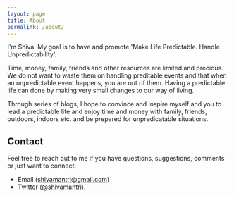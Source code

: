 ```yaml
---
layout: page
title: About
permalink: /about/
---
```


I'm Shiva. My goal is to have and promote 'Make Life Predictable. Handle Unpredictability'. 

Time, money, family, friends and other resources are limited and precious. We do not want to waste them on handling preditable events and that when an unpredictable event happens, you are out of them. Having a predictable life can done by making very small changes to our way of living. 

Through series of blogs, I hope to convince and inspire myself and you to lead a predictable life and enjoy time and money with family, friends, outdoors, indoors etc. and be prepared for unpredicatable situations.

## Contact

Feel free to reach out to me if you have questions, suggestions, comments or just want to connect:

- Email ([shivamantri@gmail.com](mailto:shivamantri@gmail.com)) 
- Twitter ([@shivamantri](https://twitter.com/ShivaMantri)).
